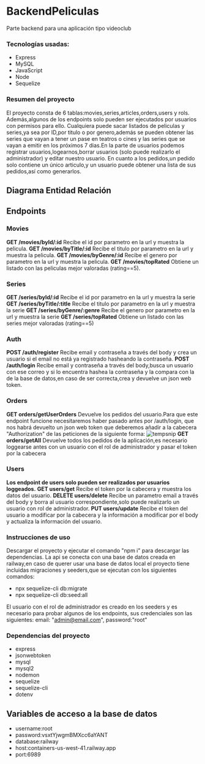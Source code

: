 # BackendPeliculas

Parte backend para una aplicación tipo videoclub
### Tecnologías usadas:
- Express
- MySQL
- JavaScript
- Node
- Sequelize

### Resumen del proyecto
El proyecto consta de 6 tablas:movies,series,articles,orders,users y rols. Además,algunos de los endpoints solo pueden ser ejecutados por usuarios con permisos para ello. Cualquiera puede sacar listados de peliculas y series,ya sea por ID,por titulo o por genero,además se pueden obtener las series que vayan a tener un pase en teatros o cines y las series que se vayan a emitir en los próximos 7 dias.En la parte de usuarios podemos registrar usuarios,logearnos,borrar usuarios (solo puede realizarlo el administrador) y editar nuestro usuario. En cuanto a los pedidos,un pedido solo contiene un único articulo,y un usuario puede obtener una lista de sus pedidos,así como generarlos.
## Diagrama Entidad Relación

## Endpoints
### Movies
**GET /movies/byId/:id**
Recibe el id por parametro en la url y muestra la pelicula.
**GET /movies/byTitle/:id**
Recibe el titulo por parametro en la url y muestra la pelicula.
**GET /movies/byGenre/:id**
Recibe el genero por parametro en la url y muestra la pelicula.
**GET /movies/topRated**
Obtiene un listado con las peliculas mejor valoradas (rating==5).

### Series
**GET /series/byId/:id**
Recibe el id por parametro en la url y muestra la serie
**GET /series/byTitle/:title**
Recibe el titulo por parametro en la url y muestra la serie
**GET /series/byGenre/:genre**
Recibe el genero por parametro en la url y muestra la serie
**GET /series/topRated**
Obtiene un listado con las series mejor valoradas (rating==5)

### Auth
**POST /auth/register**
Recibe email y contraseña a través del body y crea un usuario si el email no está ya registrado hasheando la contraseña.
**POST /auth/login**
Recibe email y contraseña a través del body,busca un usuario con ese correo y si lo encuentra hashea la contraseña y la compara con la de la base de datos,en caso de ser correcta,crea y devuelve un json web token.

### Orders
**GET orders/getUserOrders**
Devuelve los pedidos del usuario.Para que este endpoint funcione necesitaremos haber pasado antes por /auth/login, que nos habrá devuelto un json web token que deberemos añadir a la cabecera "Authorization" de las peticiones de la siguiente forma:
![tempsnip](https://user-images.githubusercontent.com/50781684/200200244-c177a43b-6ab5-42b5-ba2a-37527b47e9b3.png)
**GET orders/getAll**
Devuelve todos los pedidos de la aplicación,es necesario loggearse antes con un usuario con el rol de administrador y pasar el token por la cabecera

### Users
**Los endpoint de users solo pueden ser realizados por usuarios loggeados.**
**GET users/get**
Recibe el token por la cabecera y muestra los datos del usuario.
**DELETE users/delete**
Recibe un parametro email a través del body y borra al usuario correspondiente,solo puede realizarlo un usuario con rol de administrador.
**PUT users/update**
Recibe el token del usuario a modificar por la cabecera y la información a modificar por el body y actualiza la información del usuario.

### Instrucciones de uso
Descargar el proyecto y ejecutar el comando "npm i" para descargar las dependencias. La api se conecta con una base de datos creada en railway,en caso de querer usar una base de datos local el proyecto tiene incluidas migraciones y seeders,que se ejecutan con los siguientes comandos:
- npx sequelize-cli db:migrate
- npx sequelize-cli db:seed:all

El usuario con el rol de administrador es creado en los seeders y es necesario para probar algunos de los endpoints, sus credenciales son las siguientes:
        email: "admin@email.com",
        password:"root"

### Dependencias del proyecto
- express
- jsonwebtoken
- mysql
- mysql2
- nodemon
- sequelize
- sequelize-cli
- dotenv

## Variables de acceso a la base de datos
- username:root
- password:vsxtYjwgmBMXcc6aYANT
- database:railway
- host:containers-us-west-41.railway.app
- port:6989